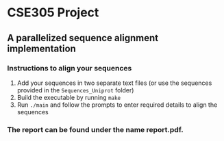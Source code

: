 # CSE305 Project
## A parallelized sequence alignment implementation

### Instructions to align your sequences
1. Add your sequences in two separate text files (or use the sequences provided in the `Sequences_Uniprot` folder)
2. Build the executable by running `make`
3. Run `./main` and follow the prompts to enter required details to align the sequences

### The report can be found under the name report.pdf. 

